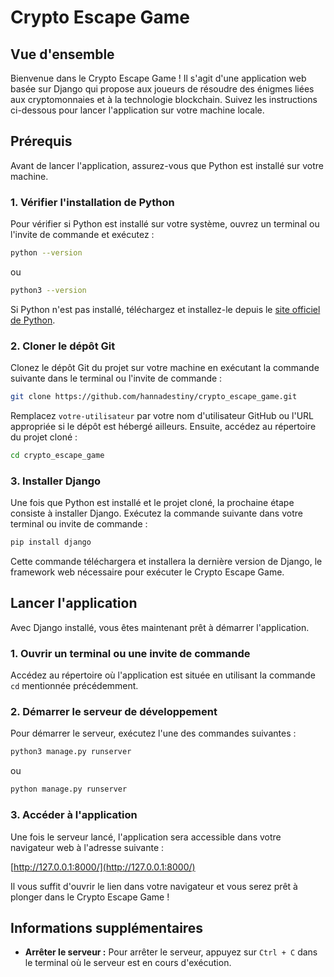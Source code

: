 

# Crypto Escape Game

## Vue d'ensemble
Bienvenue dans le Crypto Escape Game ! Il s'agit d'une application web basée sur Django qui propose aux joueurs de résoudre des énigmes liées aux cryptomonnaies et à la technologie blockchain. Suivez les instructions ci-dessous pour lancer l'application sur votre machine locale.

## Prérequis

Avant de lancer l'application, assurez-vous que Python est installé sur votre machine.

### 1. Vérifier l'installation de Python
Pour vérifier si Python est installé sur votre système, ouvrez un terminal ou l'invite de commande et exécutez :

```bash
python --version
```
ou
```bash
python3 --version
```

Si Python n'est pas installé, téléchargez et installez-le depuis le [site officiel de Python](https://www.python.org/downloads/).

### 2. Cloner le dépôt Git

Clonez le dépôt Git du projet sur votre machine en exécutant la commande suivante dans le terminal ou l'invite de commande :

```bash
git clone https://github.com/hannadestiny/crypto_escape_game.git
```

Remplacez `votre-utilisateur` par votre nom d'utilisateur GitHub ou l'URL appropriée si le dépôt est hébergé ailleurs. Ensuite, accédez au répertoire du projet cloné :

```bash
cd crypto_escape_game
```

### 3. Installer Django

Une fois que Python est installé et le projet cloné, la prochaine étape consiste à installer Django. Exécutez la commande suivante dans votre terminal ou invite de commande :

```bash
pip install django
```

Cette commande téléchargera et installera la dernière version de Django, le framework web nécessaire pour exécuter le Crypto Escape Game.

## Lancer l'application

Avec Django installé, vous êtes maintenant prêt à démarrer l'application.

### 1. Ouvrir un terminal ou une invite de commande
Accédez au répertoire où l'application est située en utilisant la commande `cd` mentionnée précédemment.

### 2. Démarrer le serveur de développement

Pour démarrer le serveur, exécutez l'une des commandes suivantes :

```bash
python3 manage.py runserver
```
ou
```bash
python manage.py runserver
```

### 3. Accéder à l'application

Une fois le serveur lancé, l'application sera accessible dans votre navigateur web à l'adresse suivante :

[http://127.0.0.1:8000/](http://127.0.0.1:8000/)

Il vous suffit d'ouvrir le lien dans votre navigateur et vous serez prêt à plonger dans le Crypto Escape Game !

## Informations supplémentaires

- **Arrêter le serveur :** Pour arrêter le serveur, appuyez sur `Ctrl + C` dans le terminal où le serveur est en cours d'exécution.


